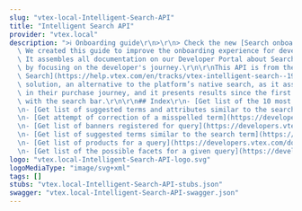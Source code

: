 ```yaml
---
slug: "vtex-local-Intelligent-Search-API"
title: "Intelligent Search API"
provider: "vtex.local"
description: ">ℹ️ Onboarding guide\r\n>\r\n> Check the new [Search onboarding guide](https://developers.vtex.com/docs/guides/search-overview).\
  \ We created this guide to improve the onboarding experience for developers at VTEX.\
  \ It assembles all documentation on our Developer Portal about Search and is organized\
  \ by focusing on the developer's journey.\r\n\r\nThis API is from the [VTEX Intelligent\
  \ Search](https://help.vtex.com/en/tracks/vtex-intelligent-search--19wrbB7nEQcmwzDPl1l4Cb/3qgT47zY08biLP3d5os3DG)\
  \ solution, an alternative to the platform’s native search, as it assists the customer\
  \ in their purchase journey, and it presents results since the first interaction\
  \ with the search bar.\r\n\r\n## Index\r\n- [Get list of the 10 most searched terms](https://developers.vtex.com/docs/api-reference/intelligent-search-api#get-/top_searches)\r\
  \n- [Get list of suggested terms and attributes similar to the search term](https://developers.vtex.com/docs/api-reference/intelligent-search-api#get-/autocomplete_suggestions)\r\
  \n- [Get attempt of correction of a misspelled term](https://developers.vtex.com/docs/api-reference/intelligent-search-api#get-/correction_search)\r\
  \n- [Get list of banners registered for query](https://developers.vtex.com/docs/api-reference/intelligent-search-api#get-/banners/-facets-)\r\
  \n- [Get list of suggested terms similar to the search term](https://developers.vtex.com/docs/api-reference/intelligent-search-api#get-/search_suggestions)\r\
  \n- [Get list of products for a query](https://developers.vtex.com/docs/api-reference/intelligent-search-api#get-/product_search/-facets-)\r\
  \n- [Get list of the possible facets for a given query](https://developers.vtex.com/docs/api-reference/intelligent-search-api#get-/facets/-facets-)"
logo: "vtex.local-Intelligent-Search-API-logo.svg"
logoMediaType: "image/svg+xml"
tags: []
stubs: "vtex.local-Intelligent-Search-API-stubs.json"
swagger: "vtex.local-Intelligent-Search-API-swagger.json"
---
```


